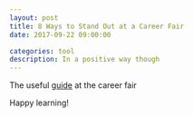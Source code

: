 ```yaml
---
layout: post
title: 8 Ways to Stand Out at a Career Fair
date: 2017-09-22 09:00:00

categories: tool
description: In a positive way though
---
```


The useful [guide](https://www.themuse.com/advice/8-ways-to-stand-out-at-a-career-fair?bsft_eid=c93d8469-5c5e-4a0a-8bd7-5cb19b24a53b&bsft_pid=ccca6b1b-0162-4316-ae20-b55c4af7545e&utm_medium=email&utm_campaign=daily_20170922&utm_source=blueshift&utm_content=daily_20170922&bsft_clkid=e0607f7b-6539-4305-99f4-d5b1940867da&bsft_uid=04e02cc4-46e4-4272-b223-5d80a10e2896&bsft_mid=950ba180-2cc4-429d-8979-d13f1d69fb0d&bsft_pp=2) at the career fair

Happy learning! 
